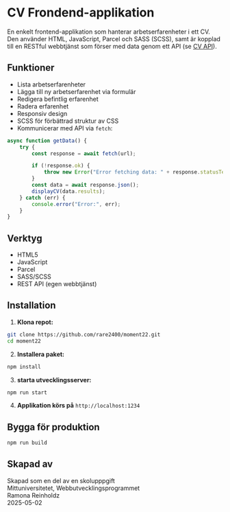 # CV Frondend-applikation
En enkelt frontend-applikation som hanterar arbetserfarenheter i ett CV. Den använder HTML, JavaScript, Parcel och SASS (SCSS), samt är kopplad till en RESTful 
webbtjänst som förser med data genom ett API (se [CV API](https://github.com/rare2400/moment2)).

## Funktioner
- Lista arbetserfarenheter
- Lägga till ny arbetserfarenhet via formulär 
- Redigera befintlig erfarenhet
- Radera erfarenhet
- Responsiv design
- SCSS för förbättrad struktur av CSS
- Kommunicerar med API via `fetch`:
```js
async function getData() {
    try {
        const response = await fetch(url);

        if (!response.ok) {
            throw new Error("Error fetching data: " + response.statusText);
        }
        const data = await response.json();
        displayCV(data.results);
    } catch (err) {
        console.error("Error:", err);
    }
}
```

## Verktyg
- HTML5
- JavaScript
- Parcel
- SASS/SCSS
- REST API (egen webbtjänst)

## Installation
1. **Klona repot:**
```bash
git clone https://github.com/rare2400/moment22.git
cd moment22
```

2. **Installera paket:**
```bash
npm install
```

3. **starta utvecklingsserver:**
```bash
npm run start
```

4. **Applikation körs på** `http://localhost:1234`

## Bygga för produktion
```bash
npm run build
```

## Skapad av
Skapad som en del av en skolupppgift   
Mittuniversitetet, Webbutvecklingsprogrammet    
Ramona Reinholdz   
2025-05-02
